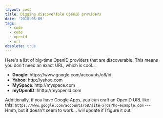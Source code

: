 ```yaml
---
layout: post
title: Digging discoverable OpenID providers
date: '2010-03-09'
tags:
  - code
  - code
  - openid
  - url
obsolete: true
---
```


Here's a list of big-time OpenID providers that are discoverable. This means you don't need an exact URL, which is cool...

<ul>
	<li><b>Google: </b>https://www.google.com/accounts/o8/id</li>
	<li><b>Yahoo: </b>http://yahoo.com</li>
	<li><b>MySpace: </b>http://myspace.com</li>
	<li><b>myOpenID: </b>hhttp://myopenid.com</li>
</ul>

Additionally, if you have Google Apps, you can craft an OpenID URL like this: `https://www.google.com/accounts/o8/site-xrds?hd=example.com` --- Hmm, but it doesn't seem to work... will update if I figure it out.

